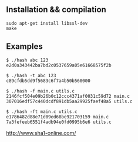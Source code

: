 ## Installation && compilation

```
sudo apt-get install libssl-dev
make
```

## Examples
```
$ ./hash abc 123
e2d0a343442ba7bd2c0537659a05e61668575f2b

$ ./hash -t abc 123
c89cfdb5dd9f5683c6f7a4b50b560000

$ ./hash -f main.c utils.c
2146fcf504e09b26b0c12ccc4371af0031c59d72 main.c
307016edf57c440dcdf891db5aa29925faef48a5 utils.c

$ ./hash -ft main.c utils.c
e1786482d88e71d09ed68be921703159 main.c
7a3fefeeb6551f4adb94e0fd0995b6e6 utils.c
```


http://www.sha1-online.com/
